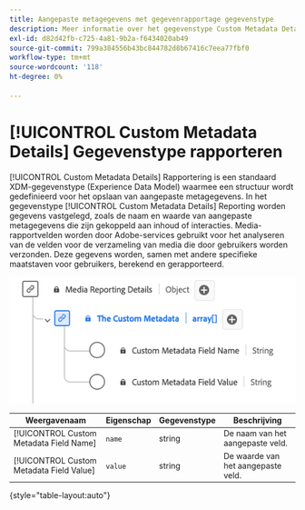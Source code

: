 ```yaml
---
title: Aangepaste metagegevens met gegevenrapportage gegevenstype
description: Meer informatie over het gegevenstype Custom Metadata Details Reporting Experience Data Model (XDM).
exl-id: d82d42fb-c725-4a81-9b2a-f6434020ab49
source-git-commit: 799a384556b43bc844782d8b67416c7eea77fbf0
workflow-type: tm+mt
source-wordcount: '118'
ht-degree: 0%

---
```


# [!UICONTROL Custom Metadata Details] Gegevenstype rapporteren

[!UICONTROL Custom Metadata Details] Rapportering is een standaard XDM-gegevenstype (Experience Data Model) waarmee een structuur wordt gedefinieerd voor het opslaan van aangepaste metagegevens. In het gegevenstype [!UICONTROL Custom Metadata Details] Reporting worden gegevens vastgelegd, zoals de naam en waarde van aangepaste metagegevens die zijn gekoppeld aan inhoud of interacties. Media-rapportvelden worden door Adobe-services gebruikt voor het analyseren van de velden voor de verzameling van media die door gebruikers worden verzonden. Deze gegevens worden, samen met andere specifieke maatstaven voor gebruikers, berekend en gerapporteerd.

![&#x200B; A diagram van de Details die van Meta-gegevens van de Douane gegevenstype melden.](../images/data-types/the-custom-metadata-reporting.png)

| Weergavenaam | Eigenschap | Gegevenstype | Beschrijving |
|--------------------------------------------|------------------|-----------|-----------------------------------------|
| [!UICONTROL Custom Metadata Field Name] | `name` | string | De naam van het aangepaste veld. |
| [!UICONTROL Custom Metadata Field Value] | `value` | string | De waarde van het aangepaste veld. |

{style="table-layout:auto"}
